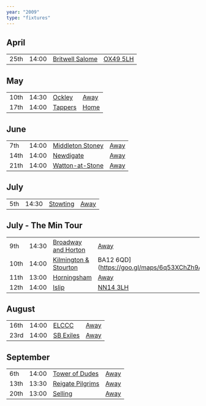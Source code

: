 ```yaml
---
year: "2009"
type: "fixtures"
---
```


## April

|  |  |  |  |
|:---|:---|:---|:---|
| 25th | 14:00 | [Britwell Salome](/2009/britwell-salome) | [OX49 5LH](https://goo.gl/maps/CGgpPNyQhotADDFs9) |

## May

|  |  |  |  |
|:---|:---|:---|:---|
| 10th | 14:30 | [Ockley](/2009/ockley) | [Away](https://goo.gl/maps/vmhvFhbrVZGrsXAAA) |
| 17th | 14:00 | [Tappers](/2009/tappers) | [Home](https://goo.gl/maps/w2skeCXwzZTEh7e26) |

## June

|  |  |  |  |
|:---|:---|:---|:---|
| 7th | 14:00 | [Middleton Stoney](/2009/middleton-stoney) | [Away](https://goo.gl/maps/NKG1fHyPgmci55aGA) |
| 14th | 14:00 | [Newdigate](/2009/newdigate) | [Away](https://goo.gl/maps/kQnkUfc3MdtqLyvd8) |
| 21th | 14:00 | [Watton-at-Stone](/2009/watton-at-stone) | [Away](https://goo.gl/maps/JPBQawMsjLgYtVHk9) |

## July

|  |  |  |  |
|:---|:---|:---|:---|
| 5th | 14:30 | [Stowting](/2009/stowting) | [Away](https://goo.gl/maps/A5HTfBKbD44fwSDq7) |

## July - The Min Tour

|  |  |  |  |
|:---|:---|:---|:---|
| 9th | 14:30 | [Broadway and Horton](/2009/broadway-and-horton) | [Away](https://goo.gl/maps/orv3RETHUX95dBWv7) |
| 10th | 14:00 | [Kilmington & Stourton](/2009/kilmington-and-stourton) | BA12 6QD](https://goo.gl/maps/6q53XChZh9A2) |
| 11th | 13:00 | [Horningsham](/2009/horningsham) | [Away](https://goo.gl/maps/SNpXcsajYDXfjmff7) |
| 12th | 14:00 | [Islip](/2009/islip) | [NN14 3LH](https://goo.gl/maps/ceJApjnpXCpYJQC97) |

## August

|  |  |  |  |
|:---|:---|:---|:---|
| 16th | 14:00 | [ELCCC](/2009/elccc) | [Away]() |
| 23rd | 14:00 | [SB Exiles](/2009/sb-exiles) | [Away]() |

## September

|  |  |  |  |
|:---|:---|:---|:---|
| 6th | 14:00 | [Tower of Dudes](/2009/tower-of-dudes) | [Away]() |
| 13th | 13:30 | [Reigate Pilgrims](/2009/reigate-pilgrims) | [Away](https://goo.gl/maps/z54KDhWLtQreY6xy9) |
| 20th | 13:00 | [Selling](/2009/selling) | [Away](https://goo.gl/maps/pV2tb26PncWLNiBm9) |
